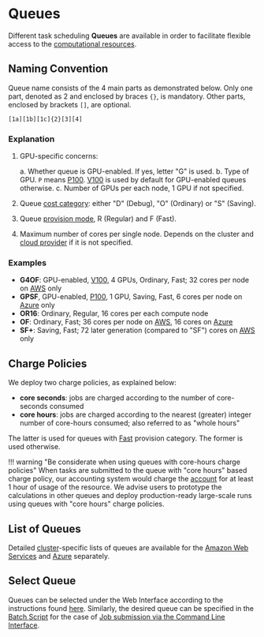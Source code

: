 # Queues

Different task scheduling **Queues** are available in order to facilitate flexible access to the [computational resources](../clusters/overview.md).

## Naming Convention

Queue name consists of the 4 main parts as demonstrated below. Only one part, denoted as 2 and enclosed by braces `{}`, is mandatory. Other parts, enclosed by brackets `[]`, are optional.

```regexp
[1a][1b][1c]{2}[3][4]
```

### Explanation

1. GPU-specific concerns:

    a. Whether queue is GPU-enabled. If yes, letter "G" is used.
    b. Type of GPU. `P` means [P100](../clusters/hardware.md#gpu-types). [V100](../clusters/hardware.md#gpu-types) is used by default for GPU-enabled queues otherwise.
    c. Number of GPUs per each node, 1 GPU if not specified.

2. Queue [cost category](category.md#cost-categories): either "D" (Debug), "O" (Ordinary) or "S" (Saving).

3. Queue [provision mode](category.md#provision-modes), R (Regular) and F (Fast).

4. Maximum number of cores per single node. Depends on the cluster and [cloud provider](../clusters/overview.md) if it is not specified.

### Examples

- **G4OF**: GPU-enabled, [V100](../clusters/hardware.md#gpu-types), 4 GPUs, Ordinary, Fast; 32 cores per node on [AWS](../clusters/aws.md) only
- **GPSF**, GPU-enabled, [P100](../clusters/hardware.md#gpu-types), 1 GPU, Saving, Fast, 6 cores per node on [Azure](../clusters/azure.md) only
- **OR16**: Ordinary, Regular, 16 cores per each compute node
- **OF**: Ordinary, Fast; 36 cores per node on [AWS](../clusters/aws.md), 16 cores on [Azure](../clusters/azure.md)
- **SF+**: Saving, Fast; 72 later generation (compared to "SF") cores on [AWS](../clusters/aws.md) only

## Charge Policies

We deploy two charge policies, as explained below:

- **core seconds**: jobs are charged according to the number of core-seconds consumed
- **core hours**: jobs are charged according to the nearest (greater) integer number of core-hours consumed; also referred to as "whole hours" 

The latter is used for queues with [Fast](category.md#provision-modes) provision category. The former is used otherwise.

!!! warning "Be considerate when using queues with core-hours charge policies"
    When tasks are submitted to the queue with "core hours" based charge policy, our accounting system would charge the [account](../../accounts/overview.md) for at least 1 hour of usage of the resource. We advise users to prototype the calculations in other queues and deploy production-ready large-scale runs using queues with "core hours" charge policies. 

## List of Queues

Detailed [cluster](../clusters/overview.md)-specific lists of queues are available for the [Amazon Web Services](../clusters/aws.md) and [Azure](../clusters/azure.md) separately.

## Select Queue

Queues can be selected under the Web Interface according to the instructions found [here](../compute/overview.md). Similarly, the desired queue can be specified in the [Batch Script](../../jobs-cli/batch-scripts/overview.md) for the case of [Job submission via the Command Line Interface](../../jobs-cli/overview.md).
